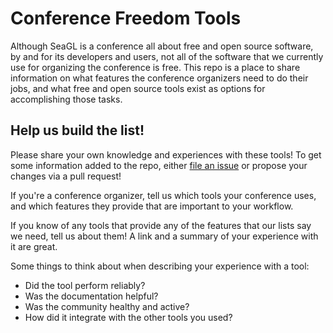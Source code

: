 # Conference Freedom Tools

Although SeaGL is a conference all about free and open source software, by and for its 
developers and users, not all of the software that we currently use for organizing the 
conference is free. This repo is a place to share information on what features the 
conference organizers need to do their jobs, and what free and open source tools exist
as options for accomplishing those tasks. 

[tracker]: https://github.com/SeaGL/conference-freedom-tools/issues/new

## Help us build the list!

Please share your own knowledge and experiences with these tools! To get some information
added to the repo, either [file an issue][tracker] or propose your changes via a pull
request! 

If you're a conference organizer, tell us which tools your conference uses, and which
features they provide that are important to your workflow. 

If you know of any tools that provide any of the features that our lists say we need, 
tell us about them! A link and a summary of your experience with it are great. 

Some things to think about when describing your experience with a tool: 

* Did the tool perform reliably?
* Was the documentation helpful?
* Was the community healthy and active?
* How did it integrate with the other tools you used?
